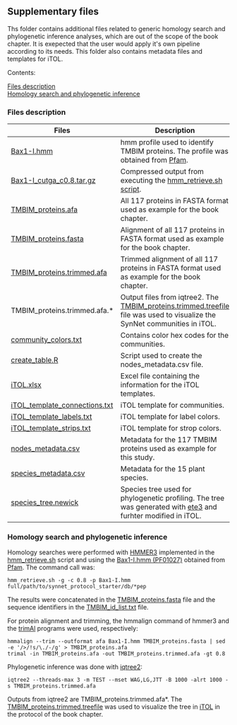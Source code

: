 
## Supplementary files

Ths folder contains additional files related to generic homology search and phylogenetic inference analyses, which are out of the scope of the book chapter. It is exepected that the user would apply it's own pipeline according to its needs. This folder also contains metadata files and templates for iTOL.

Contents:

[Files description](#files-description)  
[Homology search and phylogenetic inference](#Homology-search-and-phylogenetic-inference)


### Files description

| Files | Description |
| ----- | ----------- |
| [Bax1-I.hmm](./Bax1-I.hmm) | hmm profile used to identify TMBIM proteins. The profile was obtained from [Pfam](http://pfam.xfam.org). |
| [Bax1-I_cutga_c0.8.tar.gz](./Bax1-I_cutga_c0.8.tar.gz) | Compressed output from executing the [hmm_retrieve.sh script](https://github.com/sdgamboa/bash_scripts/blob/master/hmm_retrieve.sh). |
| [TMBIM_proteins.afa](./TMBIM_proteins.afa) | All 117 proteins in FASTA format used as example for the book chapter. |
| [TMBIM_proteins.fasta](./TMBIM_proteins.fasta) | Alignment of all 117 proteins in FASTA format used as example for the book chapter. |
| [TMBIM_proteins.trimmed.afa](./TMBIM_proteins.trimmed.afa) | Trimmed alignment of all 117 proteins in FASTA format used as example for the book chapter.  |
| TMBIM_proteins.trimmed.afa.* | Output files from iqtree2. The [TMBIM_proteins.trimmed.treefile](./TMBIM_proteins.trimmed.afa.treefile) file was used to visualize the SynNet communities in iTOL. |
| [community_colors.txt](./community_colors.txt) | Contains color hex codes for the communities. |
| [create_table.R](./create_table.R) | Script used to create the nodes_metadata.csv file. |
| [iTOL.xlsx](./iTOL.xlsx) | Excel file containing the information for the iTOL templates. |
| [iTOL_template_connections.txt](./iTOL_template_connections.txt) | iTOL template for communities. |
| [iTOL_template_labels.txt](./iTOL_template_labels.txt) | iTOL template for label colors. |
| [iTOL_template_strips.txt](./iTOL_template_strips.txt) | iTOL template for strop colors. |
| [nodes_metadata.csv](./nodes_metadata.csv) | Metadata for the 117 TMBIM proteins used as example for this study. |
| [species_metadata.csv](./species_metadata.csv) | Metadata for the 15 plant species. |
| [species_tree.newick](./species_tree.newick) | Species tree used for phylogenetic profiling. The tree was generated with [ete3](http://etetoolkit.org) and furhter modified in iTOL. |



### Homology search and phylogenetic inference

Homology searches were performed with [HMMER3](http://hmmer.org) implemented in the [hmm_retrieve.sh](https://github.com/sdgamboa/bash_scripts/blob/master/hmm_retrieve.sh) script and using the [Bax1-I.hmm (PF01027)](./Bax1-I.hmm) obtained from [Pfam](http://pfam.xfam.org). The command call was:

    hmm_retrieve.sh -g -c 0.8 -p Bax1-I.hmm full/path/to/synnet_protocol_starter/db/*pep

The results were concatenated in the [TMBIM_proteins.fasta](./TMBIM_proteins.fasta) file and the sequence identifiers in the [TMBIM_id_list.txt](./TMBIM_id_list.txt) file.

For protein alignment and trimming, the hmmalign command of hmmer3 and the [trimAl](http://trimal.cgenomics.org) programs were used, respectively:

    hmmalign --trim --outformat afa Bax1-I.hmm TMBIM_proteins.fasta | sed -e '/>/!s/\./-/g' > TMBIM_proteins.afa
    trimal -in TMBIM_proteins.afa -out TMBIM_proteins.trimmed.afa -gt 0.8

Phylogenetic inference was done with [iqtree2](https://github.com/iqtree/iqtree2):

	iqtree2 --threads-max 3 -m TEST --mset WAG,LG,JTT -B 1000 -alrt 1000 -s TMBIM_proteins.trimmed.afa

Outputs from iqtree2 are TMBIM_proteins.trimmed.afa\*. The [TMBIM_proteins.trimmed.treefile](./TMBIM_proteins.trimmed.afa.treefile) was used to visualize the tree in [iTOL](https://itol.embl.de) in the protocol of the book chapter.





